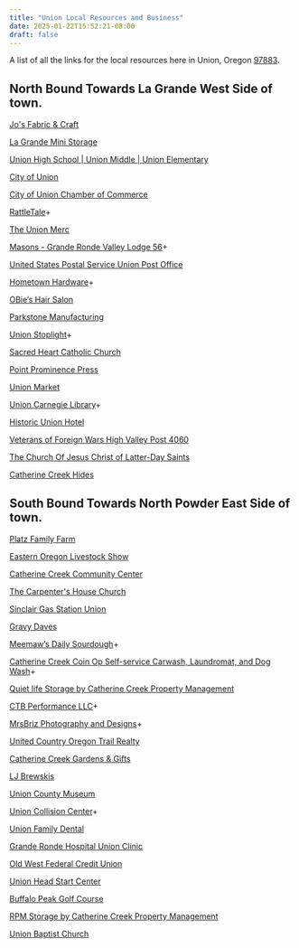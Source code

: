 ```yaml
---
title: "Union Local Resources and Business"
date: 2025-01-22T15:52:21-08:00
draft: false 
---
```


A list of all the links for the local resources here in Union, Oregon [97883](https://www.unitedstateszipcodes.org/97883/).

## North Bound Towards La Grande West Side of town.

[Jo's Fabric & Craft](https://www.yelp.com/biz/jos-fabric-and-craft-union?adjust_creative=duckduckgo)

[La Grande Mini Storage](https://www.lagrandeministorage.com/)

[Union High School | Union Middle |
Union Elementary](https://www.union.k12.or.us/)

[City of Union](https://cityofunion.com/)

[City of Union Chamber of Commerce](https://cityofunionchamber.com/)

[RattleTale](https://www.facebook.com/RattleTale)+

[The Union Merc](https://www.facebook.com/profile.php?id=100089977361547&mibextid=LQQJ4d)

[Masons - Grande Ronde Valley Lodge 56](https://www.masonpost.com/or/granderondevalley56/profile.html)+

[United States Postal Service Union Post Office](https://tools.usps.com/locations/details/1385396)

[Hometown Hardware](https://www.facebook.com/profile.php?id=100057097524489&sk=about)+

[OBie’s Hair Salon](https://www.facebook.com/profile.php?id=100084536531905)

[Parkstone Manufacturing](https://parkstone.rocks/)

[Union Stoplight](https://www.facebook.com/profile.php?id=100063703503456)+

[Sacred Heart Catholic Church](https://olvcatholic.org/about-olv/mission-parishes/)

[Point Prominence Press](https://www.pointprominence.com/)

[Union Market](https://unionmarketoregon.com/)

[Union Carnegie Library](https://cityofunion.com/directory/city-library/)+

[Historic Union Hotel](https://thehistoricunionhotel.com/)

[Veterans of Foreign Wars High Valley Post 4060](https://vfw4060.org/)

[The Church Of Jesus Christ of Latter-Day Saints](https://local.churchofjesuschrist.org/en/us/or/union/702-north-main-street)

[Catherine Creek Hides](https://www.catherinecreekhides.com/)

## South Bound Towards North Powder East Side of town.

[Platz Family Farm](https://www.platzfamilyfarm.com/)

[Eastern Oregon Livestock Show](https://www.easternoregonlivestockshow.com/)

[Catherine Creek Community Center](https://www.catherinecreekcommunitycenter.com/)

[The Carpenter's House Church](https://www.catherinecreekcommunitycenter.com/event-list)

[Sinclair Gas Station Union](https://stations.sinclairoil.com/or/union/363-n-main-st)

[Gravy Daves](https://ipfs.io/ipfs/bafybeiajsz5rfqyexs3qpuyf2cnxoxz4qzg7slogyj3crtyfu6epnnlz5q/)

[Meemaw’s Daily Sourdough](https://linktr.ee/Meemaws)+

[Catherine Creek Coin Op Self-service Carwash, Laundromat, and Dog Wash](https://www.facebook.com/profile.php?id=61557786997016)+

[Quiet life Storage by Catherine Creek Property Management](https://catherinecreekpm.com/)

[CTB Performance LLC](https://www.facebook.com/profile.php?id=100063960536965)+

[MrsBriz Photography and Designs](https://www.facebook.com/profile.php?id=100075492249583)+

[United Country Oregon Trail Realty](https://www.facebook.com/candyb44/)

[Catherine Creek Gardens & Gifts](https://www.facebook.com/CatherineCreekGardens/)

[LJ Brewskis](https://ipfs.io/ipfs/bafybeielwosjh37bxln4fw5ehnhfz3gjfa35tms4xqyfqjn7gyg6ai7mpi/)

[Union County Museum](https://ucmuseumoregon.com/)

[Union Collision Center](https://www.carwise.com/auto-body-shops/union-collision-center-union-or-97883/493765)+

[Union Family Dental](https://southcountyhd.com/)

[Grande Ronde Hospital Union Clinic](https://www.grh.org/our-services/clinics/union-clinic/)

[Old West Federal Credit Union](https://www.oldwestfcu.org/about-us/locations-hours.html)

[Union Head Start Center](https://eouheadstart.org/centers/)

[Buffalo Peak Golf Course](https://www.buffalopeakgolf.com/)

[RPM Storage by Catherine Creek Property Management](https://catherinecreekpm.com/)

[Union Baptist Church](https://ublogchurch.org/)


